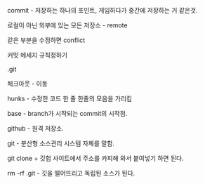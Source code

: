 commit - 저장하는 하나의 포인트, 게임하다가 중간에 저장하는 거 같은것.

로컬이 아닌 외부에 있는 모든 저장소 - remote


같은 부분을 수정하면 conflict


커밋 메세지 규칙정하기

.git

체크아웃 - 이동

hunks - 수정한 코드 한 줄 한줄의 모음을 가리킴


base - branch가 시작되는 commit의 시작점.

github - 원격 저장소.

git - 분산형 소스관리 시스템 자체를 말함.

git clone + 깃헙 사이트에서 주소를 카피해 와서 붙여넣기 하면 된다.

rm -rf .git - 깃을 떨어뜨리고 독립된 소스가 된다.

